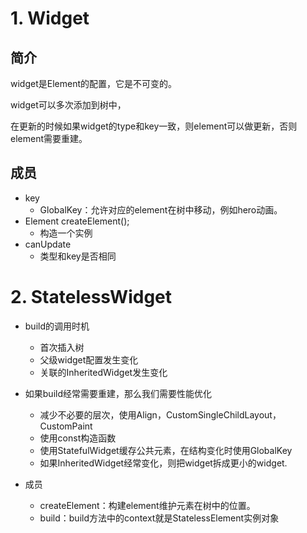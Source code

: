 # 1. Widget
## 简介
widget是Element的配置，它是不可变的。

widget可以多次添加到树中，

在更新的时候如果widget的type和key一致，则element可以做更新，否则element需要重建。

## 成员

- key
  - GlobalKey：允许对应的element在树中移动，例如hero动画。
- Element createElement();
  - 构造一个实例
- canUpdate
  - 类型和key是否相同

# 2. StatelessWidget
- build的调用时机
  - 首次插入树
  - 父级widget配置发生变化
  - 关联的InheritedWidget发生变化
- 如果build经常需要重建，那么我们需要性能优化
  - 减少不必要的层次，使用Align，CustomSingleChildLayout，CustomPaint
  - 使用const构造函数
  - 使用StatefulWidget缓存公共元素，在结构变化时使用GlobalKey
  - 如果InheritedWidget经常变化，则把widget拆成更小的widget.

- 成员
  - createElement：构建element维护元素在树中的位置。
  - build：build方法中的context就是StatelessElement实例对象